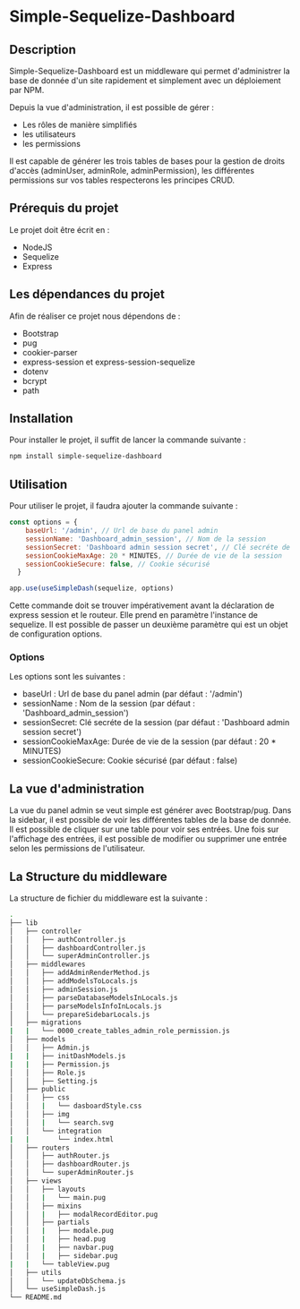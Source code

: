 # Simple-Sequelize-Dashboard

## Description

Simple-Sequelize-Dashboard est un middleware qui permet d'administrer la base de donnée d'un site rapidement et simplement avec un déploiement par NPM.

Depuis la vue d'administration, il est possible de gérer :

- Les rôles de manière simplifiés
- les utilisateurs
- les permissions

Il est capable de générer les trois tables de bases pour la gestion de droits d'accès (adminUser, adminRole, adminPermission), les différentes permissions sur vos tables respecterons les principes CRUD.

## Prérequis du projet

Le projet doit être écrit en :

- NodeJS
- Sequelize
- Express

## Les dépendances du projet

Afin de réaliser ce projet nous dépendons de :

- Bootstrap
- pug
- cookier-parser
- express-session et express-session-sequelize
- dotenv
- bcrypt
- path

## Installation

Pour installer le projet, il suffit de lancer la commande suivante :

```bash
npm install simple-sequelize-dashboard
```

## Utilisation

Pour utiliser le projet, il faudra ajouter la commande suivante :

```javascript
const options = {
    baseUrl: '/admin', // Url de base du panel admin
    sessionName: 'Dashboard_admin_session', // Nom de la session
    sessionSecret: 'Dashboard admin session secret', // Clé secréte de la session
    sessionCookieMaxAge: 20 * MINUTES, // Durée de vie de la session
    sessionCookieSecure: false, // Cookie sécurisé
  }

app.use(useSimpleDash(sequelize, options)
```

Cette commande doit se trouver impérativement avant la déclaration de express session et le routeur. Elle prend en paramètre l'instance de sequelize. Il est possible de passer un deuxième paramètre qui est un objet de configuration options.

### Options

Les options sont les suivantes :

- baseUrl : Url de base du panel admin (par défaut : '/admin')
- sessionName : Nom de la session (par défaut : 'Dashboard_admin_session')
- sessionSecret: Clé secréte de la session (par défaut : 'Dashboard admin session secret')
- sessionCookieMaxAge: Durée de vie de la session (par défaut : 20 \* MINUTES)
- sessionCookieSecure: Cookie sécurisé (par défaut : false)

## La vue d'administration

La vue du panel admin se veut simple est générer avec Bootstrap/pug.
Dans la sidebar, il est possible de voir les différentes tables de la base de donnée. Il est possible de cliquer sur une table pour voir ses entrées. Une fois sur l'affichage des entrées, il est possible de modifier ou supprimer une entrée selon les permissions de l'utilisateur.

## La Structure du middleware

La structure de fichier du middleware est la suivante :

```bash
.
├── lib
│   ├── controller
│   │   ├── authController.js
│   │   ├── dashboardController.js
│   │   └── superAdminController.js
│   ├── middlewares
│   │   ├── addAdminRenderMethod.js
│   │   ├── addModelsToLocals.js
│   │   ├── adminSession.js
│   │   ├── parseDatabaseModelsInLocals.js
│   │   ├── parseModelsInfoInLocals.js
│   │   └── prepareSidebarLocals.js
│   ├── migrations
|   |   └── 0000_create_tables_admin_role_permission.js
│   ├── models
│   │   ├── Admin.js
|   |   ├── initDashModels.js
|   |   ├── Permission.js
│   │   ├── Role.js
│   │   ├── Setting.js
│   ├── public
│   │   ├── css
│   │   |   └── dasboardStyle.css
│   │   ├── img
│   │   |   └── search.svg
│   │   └── integration
|   |       └── index.html
│   ├── routers
│   │   ├── authRouter.js
│   │   ├── dashboardRouter.js
│   │   └── superAdminRouter.js
│   ├── views
│   │   ├── layouts
│   │   |   └── main.pug
│   │   ├── mixins
│   │   |   ├── modalRecordEditor.pug
│   │   ├── partials
│   │   |   ├── modale.pug
│   │   |   ├── head.pug
│   │   |   ├── navbar.pug
│   │   |   ├── sidebar.pug
|   |   └── tableView.pug
│   ├── utils
│   │   └── updateDbSchema.js
│   └── useSimpleDash.js
└── README.md
```
